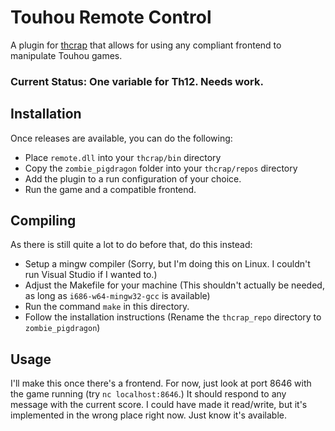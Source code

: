 # Touhou Remote Control
A plugin for [thcrap](https://github.com/thpatch/thcrap) that allows for using any compliant frontend to manipulate Touhou games.

### Current Status: One variable for Th12. Needs work.

## Installation
Once releases are available, you can do the following:
- Place `remote.dll` into your `thcrap/bin` directory
- Copy the `zombie_pigdragon` folder into your `thcrap/repos` directory
- Add the plugin to a run configuration of your choice.
- Run the game and a compatible frontend.

## Compiling
As there is still quite a lot to do before that, do this instead:
- Setup a mingw compiler (Sorry, but I'm doing this on Linux. I couldn't run Visual Studio if I wanted to.)
- Adjust the Makefile for your machine (This shouldn't actually be needed, as long as `i686-w64-mingw32-gcc` is available)
- Run the command `make` in this directory.
- Follow the installation instructions (Rename the `thcrap_repo` directory to `zombie_pigdragon`)

## Usage
I'll make this once there's a frontend. For now, just look at port 8646 with the game running (try `nc localhost:8646`.)
It should respond to any message with the current score. I could have made it read/write, but it's implemented in the wrong place right now. Just know it's available.